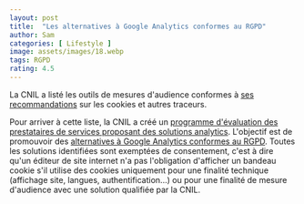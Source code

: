 ```yaml
---
layout: post
title:  "Les alternatives à Google Analytics conformes au RGPD"
author: Sam
categories: [ Lifestyle ]
image: assets/images/18.webp
tags: RGPD
rating: 4.5
---
```


La CNIL a listé les outils de mesures d'audience conformes à [ses recommandations](https://www.cnil.fr/sites/default/files/atoms/files/recommandation-cookies-et-autres-traceurs.pdf) sur les cookies et autres traceurs.

Pour arriver à cette liste, la CNIL a créé un [programme d'évaluation des prestataires de services proposant des solutions analytics](https://www.cnil.fr/fr/solutions-de-mesure-daudience-exemptees-de-consentement-la-cnil-lance-un-programme-devaluation). L'objectif est de promouvoir des [alternatives à Google Analytics conformes au RGPD](https://www.cnil.fr/fr/solutions-de-mesure-daudience-exemptees-de-consentement-la-cnil-lance-un-programme-devaluation). Toutes les solutions identifiées sont exemptées de consentement, c'est à dire qu'un éditeur de site internet n'a pas l'obligation d'afficher un bandeau cookie s'il utilise des cookies uniquement pour une finalité technique (affichage site, langues, authentification...) ou pour une finalité de mesure d'audience avec une solution qualifiée par la CNIL.